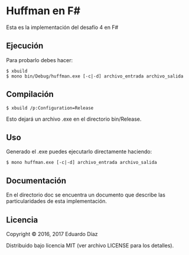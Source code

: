 # Huffman en F# 

Esta es la implementación del desafío 4 en F#

## Ejecución


Para probarlo debes hacer:

	$ xbuild
	$ mono bin/Debug/huffman.exe [-c|-d] archivo_entrada archivo_salida

## Compilación

 	$ xbuild /p:Configuration=Release


Esto dejará un archivo .exe en el directorio bin/Release.

## Uso

Generado el .exe puedes ejecutarlo directamente haciendo:

    $ mono huffman.exe [-c|-d] archivo_entrada archivo_salida


## Documentación

En el directorio doc se encuentra un documento que describe las particularidades de esta implementación.

## Licencia

Copyright © 2016, 2017 Eduardo Díaz

Distribuido bajo licencia MIT (ver archivo LICENSE para los detalles).
